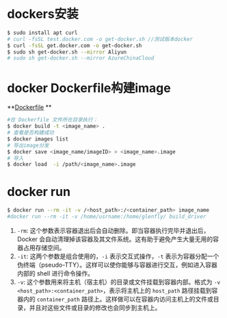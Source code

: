 # dockers安装

``` bash
$ sudo install apt curl
# curl -fsSL test.docker.com -o get-docker.sh //测试版本docker
$ curl -fsSL get.docker.com -o get-docker.sh
$ sudo sh get-docker.sh --mirror Aliyun
# sudo sh get-docker.sh --mirror AzureChinaCloud
```

# docker Dockerfile构建image

**[Dockerfile](./scripts/dockers) **

```bash
#在 Dockerfile 文件所在目录执行：
$ docker build -t <image_name> .
# 查看是否构建成功
$ docker images list 
# 导出image分发
$ docker save <image_name/imageID> > <image_name>.image
# 导入
$ docker load  -i /path/<image_name>.image
```



# docker run

```bash
$ docker run --rm -it -v /<host_path>:/<container_path> image_name
#docker run --rm -it -v /home/usrname:/home/glenfly/ build_driver  
```

1. `-rm`: 这个参数表示容器退出后会自动删除。即当容器执行完毕并退出后，Docker 会自动清理掉该容器及其文件系统。这有助于避免产生大量无用的容器占用存储空间。
2. `-it`: 这两个参数是组合使用的，`-i` 表示交互式操作，`-t` 表示为容器分配一个伪终端（pseudo-TTY）。这样可以使你能够与容器进行交互，例如进入容器内部的 shell 进行命令操作。
3. `-v`: 这个参数用来将主机（宿主机）的目录或文件挂载到容器内部。格式为 `-v <host_path>:<container_path>`，表示将主机上的 `host_path` 路径挂载到容器内的 `container_path` 路径上。这样做可以在容器内访问主机上的文件或目录，并且对这些文件或目录的修改也会同步到主机上。